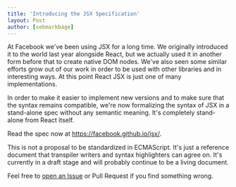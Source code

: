 ```yaml
---
title: 'Introducing the JSX Specification'
layout: Post
author: [sebmarkbage]
---
```


At Facebook we've been using JSX for a long time. We originally introduced it to the world last year alongside React, but we actually used it in another form before that to create native DOM nodes. We've also seen some similar efforts grow out of our work in order to be used with other libraries and in interesting ways. At this point React JSX is just one of many implementations.

In order to make it easier to implement new versions and to make sure that the syntax remains compatible, we're now formalizing the syntax of JSX in a stand-alone spec without any semantic meaning. It's completely stand-alone from React itself.

Read the spec now at <https://facebook.github.io/jsx/>.

This is not a proposal to be standardized in ECMAScript. It's just a reference document that transpiler writers and syntax highlighters can agree on. It's currently in a draft stage and will probably continue to be a living document.

Feel free to [open an Issue](https://github.com/facebook/jsx/issues/new) or Pull Request if you find something wrong.
